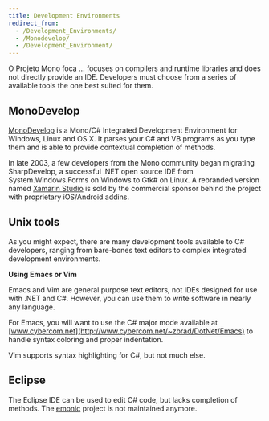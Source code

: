 ```yaml
---
title: Development Environments
redirect_from:
  - /Development_Environments/
  - /Monodevelop/
  - /Development_Environment/
---
```


O Projeto  Mono foca ... focuses on compilers and runtime libraries and does not directly provide an IDE. Developers must choose from a series of available tools the one best suited for them.

MonoDevelop
-----------

[MonoDevelop](http://www.monodevelop.com) is a Mono/C# Integrated Development Environment for Windows, Linux and OS X. It parses your C# and VB programs as you type them and is able to provide contextual completion of methods.

In late 2003, a few developers from the Mono community began migrating SharpDevelop, a successful .NET open source IDE from System.Windows.Forms on Windows to Gtk# on Linux. A rebranded version named [Xamarin Studio](http://xamarin.com/studio) is sold by the commercial sponsor behind the project with proprietary iOS/Android addins.

Unix tools
----------

As you might expect, there are many development tools available to C# developers, ranging from bare-bones text editors to complex integrated development environments.

**Using Emacs or Vim**

Emacs and Vim are general purpose text editors, not IDEs designed for use with .NET and C#. However, you can use them to write software in nearly any language.

For Emacs, you will want to use the C# major mode available at [www.cybercom.net](http://www.cybercom.net/~zbrad/DotNet/Emacs) to handle syntax coloring and proper indentation.

Vim supports syntax highlighting for C#, but not much else.

Eclipse
-------

The Eclipse IDE can be used to edit C# code, but lacks completion of methods. The [emonic](http://emonic.sourceforge.net/) project is not maintained anymore.

